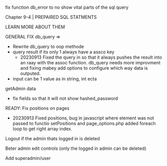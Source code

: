fix function db_error to no show vital parts of the sql query

Chapter 9-4 | PREPAIRED SQL STATMENTS

LEARN MORE ABOUT THEM

GENERAL FIX 
db_query =>
-   Rewrite db_query to oop methode
-   query result if its only 1 always have a assco key 
    - 20230913 Fixed the query in so that it always pushes the result into an raay with the assoc function. db_query needs more improvment and     fixing mabey add options to configure which way data is outputed.
-   input can be 1 value as in string, int ecta

getAdmin data 
-   fix fields so that it will not show hashed_password



READY: Fix positions on pages
-   20230913 Fixed positions, bug in javascript where element was not passed to functio setPositions and page_options.php added foreach loop to get right array index.

Logout if the admin thats logged in is deleted

Beter admin edit controls (only the logged in admin can be deleted)

Add superadmin/user 